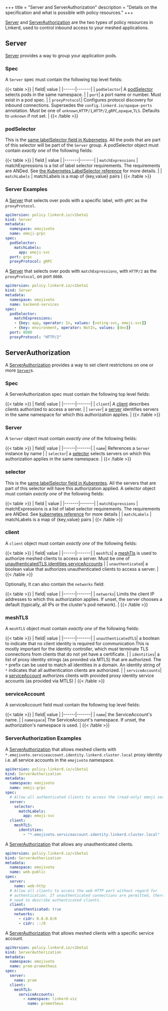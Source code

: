 +++
title = "Server and ServerAuthorization"
description = "Details on the specification and what is possible with policy resources."
+++

[Server](#Server) and [ServerAuthorization](#ServerAuthorization) are the two types
of policy resources in Linkerd, used to control inbound access to your meshed
applications.

## Server

[Server](#Server) provides a way to group your application pods.

### Spec

A `Server` spec must contain the following top level fields:

{{< table >}}
| field| value |
|------|-------|
| `podSelector`| A [podSelector](#podSelector) selects pods in the same namespace. |
| `port`| a port name or number. Must exist in a pod spec. |
| `proxyProtocol`| Configures protocol discovery for inbound connections. Supersedes the `config.linkerd.io/opaque-ports` annotation. Must be one of `unknown`,`HTTP/1`,`HTTP/2`,`gRPC`,`opaque`,`TLS`. Defaults to `unknown` if not set. |
{{< /table >}}

### podSelector

This is the [same labelSelector field in Kubernetes](https://kubernetes.io/docs/reference/kubernetes-api/common-definitions/label-selector/#LabelSelector).
All the pods that are part of this selector will be part of the `Server` group.
A podSelector object must contain _exactly one_ of the following fields:

{{< table >}}
| field | value |
|-------|-------|
| `matchExpressions` | matchExpressions is a list of label selector requirements. The requirements are ANDed. See [the Kubernetes LabelSelector reference](https://kubernetes.io/docs/reference/kubernetes-api/common-definitions/label-selector/#LabelSelector) for more details. |
| `matchLabels` | matchLabels is a map of {key,value} pairs |
{{< /table >}}

### Server Examples

A [Server](#Server) that selects over pods with a specific label, with `gRPC` as
the `proxyProtocol`.

```yaml
apiVersion: policy.linkerd.io/v1beta1
kind: Server
metadata:
  namespace: emojivoto
  name: emoji-grpc
spec:
  podSelector:
    matchLabels:
      app: emoji-svc
  port: grpc
  proxyProtocol: gRPC
```

A [Server](#Server) that selects over pods with `matchExpressions`, with `HTTP/2`
as the `proxyProtocol`, on port `8080`.

```yaml
apiVersion: policy.linkerd.io/v1beta1
kind: Server
metadata:
  namespace: emojivoto
  name: backend-services
spec:
  podSelector:
    matchExpressions:
    - {key: app, operator: In, values: [voting-svc, emoji-svc]}
    - {key: environment, operator: NotIn, values: [dev]}
  port: 8080
  proxyProtocol: "HTTP/2"
```

## ServerAuthorization

A [ServerAuthorization](#ServerAuthorization) provides a way to set client
restrictions on one or more [`Server`](#Server)s.

### Spec

A ServerAuthorization spec must contain the following top level fields:

{{< table >}}
| field| value |
|------|-------|
| `client`| A [client](#client) describes clients authorized to access a server. |
| `server`| a [server](#server) identifies servers in the same namespace for which this authorization applies. |
{{< /table >}}

### Server

A `Server` object must contain _exactly one_ of the following fields:

{{< table >}}
| field| value |
|------|-------|
| `name`| References a `Server` instance by name |
| `selector`| a [selector](#selector) selects servers on which this authorization applies in the same namespace. |
{{< /table >}}

### selector

This is the [same labelSelector field in Kuberentes](https://kubernetes.io/docs/reference/kubernetes-api/common-definitions/label-selector/#LabelSelector).
All the servers that are part of this selector will have this authorization applied.
A selector object must contain _exactly one_ of the following fields:

{{< table >}}
| field | value |
|-------|-------|
| `matchExpressions` | matchExpressions is a list of label selector requirements. The requirements are ANDed. See [kubernetes reference](https://kubernetes.io/docs/reference/kubernetes-api/common-definitions/label-selector/#LabelSelector) for more details |
| `matchLabels` | matchLabels is a map of {key,value} pairs |
{{< /table >}}

### client

A `client` object must contain _exactly one_ of the following fields:

{{< table >}}
| field| value |
|------|-------|
| `meshTLS`| a [meshTls](#meshTLS) is used to authorize meshed clients to access a server. Must be one of [unauthenticatedTLS](#unauthenticatedTLS),[identities](#identities),[serviceAccounts](#serviceAccounts) |
| `unauthenticated`| a boolean value that authorizes unauthenticated clients to access a server. |
{{< /table >}}

Optionally, It can also contain the `networks` field:

{{< table >}}
| field| value |
|------|-------|
| `networks`| Limits the client IP addresses to which this authorization applies. If unset, the server chooses a default (typically, all IPs or the cluster's pod network). |
{{< /table >}}

### meshTLS

A `meshTLS` object must contain _exactly one_ of the following fields:

{{< table >}}
| field| value |
|------|-------|
| `unauthenticatedTLS`| a boolean to indicate that no client identity is required for communication.This is mostly important for the identity controller, which must terminate TLS connections from clients that do not yet have a certificate. |
| `identities`| a list of proxy identity strings (as provided via MTLS) that are authorized. The `*` prefix can be used to match all identities in a domain. An identity string of `*` indicates that all authentication clients are authorized. |
| `serviceAccounts`| a [serviceAccount](#serviceAccount) authorizes clients with provided proxy identity service accounts (as provided via MTLS) |
{{< /table >}}

### serviceAccount

A serviceAccount field must contain the following top level fields:

{{< table >}}
| field| value |
|------|-------|
| `name`| the ServiceAccount's name. |
| `namespace`| The ServiceAccount's namespace. If unset, the authorization's namespace is used. |
{{< /table >}}

### ServerAuthorization Examples

A [ServerAuthorization](#ServerAuthorization) that allows meshed clients with
`*.emojivoto.serviceaccount.identity.linkerd.cluster.local` proxy identity i.e. all
service accounts in the `emojivoto` namespace.

```yaml
apiVersion: policy.linkerd.io/v1beta1
kind: ServerAuthorization
metadata:
  namespace: emojivoto
  name: emoji-grpc
spec:
  # Allow all authenticated clients to access the (read-only) emoji service.
  server:
    selector:
      matchLabels:
        app: emoji-svc
  client:
    meshTLS:
      identities:
        - "*.emojivoto.serviceaccount.identity.linkerd.cluster.local"
```

A [ServerAuthorization](#ServerAuthorization) that allows any unauthenticated
clients.

```yaml
apiVersion: policy.linkerd.io/v1beta1
kind: ServerAuthorization
metadata:
  namespace: emojivoto
  name: web-public
spec:
  server:
    name: web-http
  # Allow all clients to access the web HTTP port without regard for
  # authentication. If unauthenticated connections are permitted, there is no
  # need to describe authenticated clients.
  client:
    unauthenticated: true
    networks:
      - cidr: 0.0.0.0/0
      - cidr: ::/0
```

A [ServerAuthorization](#ServerAuthorization) that allows meshed clients with a
specific service account.

```yaml
apiVersion: policy.linkerd.io/v1beta1
kind: ServerAuthorization
metadata:
  namespace: emojivoto
  name: prom-prometheus
spec:
  server:
    name: prom
  client:
    meshTLS:
      serviceAccounts:
        - namespace: linkerd-viz
          name: prometheus
```
